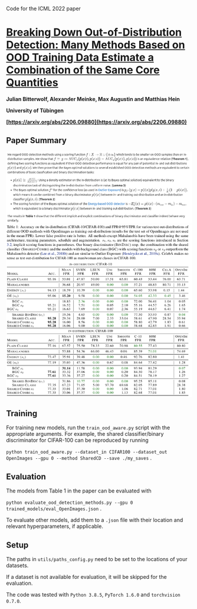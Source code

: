 Code for the ICML 2022 paper 
# [Breaking Down Out-of-Distribution Detection: Many Methods Based on OOD Training Data Estimate a Combination of the Same Core Quantities](https://arxiv.org/abs/2206.09880)

**Julian Bitterwolf, Alexander Meinke, Max Augustin and Matthias Hein**

**University of Tübingen**

**[https://arxiv.org/abs/2206.09880](https://arxiv.org/abs/2206.09880)**

## Paper Summary

![gitlab_rendered_summary_readme.png](readme_imgs/gitlab_rendered_summary_readme.png)
![Breaking_Down_OOD_Detection_ICML_Table1.png](readme_imgs/Breaking_Down_OOD_Detection_ICML_Table1.png)

## Training
For training new models, run the `train_ood_aware.py` script with the appropriate arguments.
For example, the shared classifier/binary discriminator for CIFAR-100 can be reproduced by running

`python train_ood_aware.py --dataset_in CIFAR100 --dataset_out OpenImages --gpu 0 --method SharedCD --save ./my_saves` .

## Evaluation
The models from Table 1 in the paper can be evaluated with

`python evaluate_ood_detection_methods.py --gpu 0 trained_models/eval_OpenImages.json` .

To evaluate other models, add them to a `.json` file with their location and relevant hyperparameters, if applicable.

## Setup
The paths in `utils/paths_config.py` need to be set to the locations of your datasets.

If a dataset is not available for evaluation, it will be skipped for the evaluation.

The code was tested with `Python 3.8.5`, `PyTorch 1.6.0` and `torchvision 0.7.0`.
